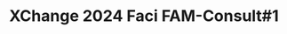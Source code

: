 ---
title: XChange 2024 Faci FAM-Consult#1
redirect_to: https://docs.google.com/spreadsheets/d/1vZBxD4mlsBopJAgwhCUuWo5LC4UhJbVLJymJNvHelVc/edit?usp=sharing
redirect_from: 
  - /XC24FaciFAM-Consult#1
  - /xc24facifam-consult#1
---